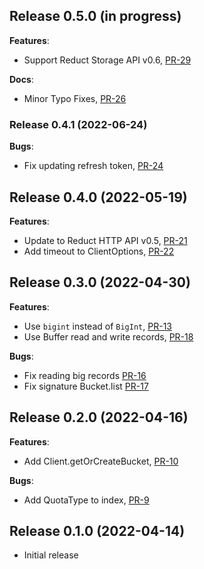 ## Release 0.5.0 (in progress)

**Features**:

* Support Reduct Storage API v0.6, [PR-29](https://github.com/reduct-storage/reduct-js/pull/29)

**Docs**:

* Minor Typo Fixes, [PR-26](https://github.com/reduct-storage/reduct-js/pull/26)

### Release 0.4.1 (2022-06-24)

**Bugs**:

* Fix updating refresh token, [PR-24](https://github.com/reduct-storage/reduct-js/pull/24)

## Release 0.4.0 (2022-05-19)

**Features**:

* Update to Reduct HTTP API v0.5, [PR-21](https://github.com/reduct-storage/reduct-js/pull/21)
* Add timeout to ClientOptions, [PR-22](https://github.com/reduct-storage/reduct-js/pull/22)

## Release 0.3.0 (2022-04-30)

**Features**:

* Use `bigint` instead of `BigInt`, [PR-13](https://github.com/reduct-storage/reduct-js/pull/13)
* Use Buffer read and write records, [PR-18](https://github.com/reduct-storage/reduct-js/pull/18)

**Bugs**:

* Fix reading big records [PR-16](https://github.com/reduct-storage/reduct-js/pull/16)
* Fix signature Bucket.list [PR-17](https://github.com/reduct-storage/reduct-js/pull/17)

## Release 0.2.0 (2022-04-16)

**Features**:

* Add Client.getOrCreateBucket, [PR-10](https://github.com/reduct-storage/reduct-js/pull/10)

**Bugs**:

* Add QuotaType to index, [PR-9](https://github.com/reduct-storage/reduct-js/pull/9)

## Release 0.1.0 (2022-04-14)

* Initial release
